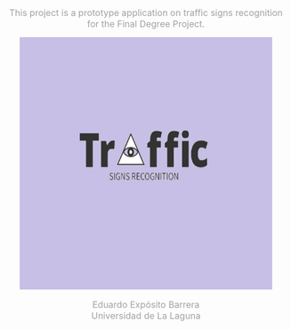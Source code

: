 <p align="center">
   <font size=3 color="#A3A1A1">This project is a prototype application on traffic signs recognition for the Final Degree Project.</font>
</p>
<p align="center">
    <img src=https://raw.githubusercontent.com/EduardoEB3/Traffic-Signs-Recognition/master/Development/img/Logo.jpg height="454" width="454">
</p>
<p align="center">
   <font size=3 color="#A3A1A1">Eduardo Expósito Barrera <br /> Universidad de La Laguna</font>
</p>
